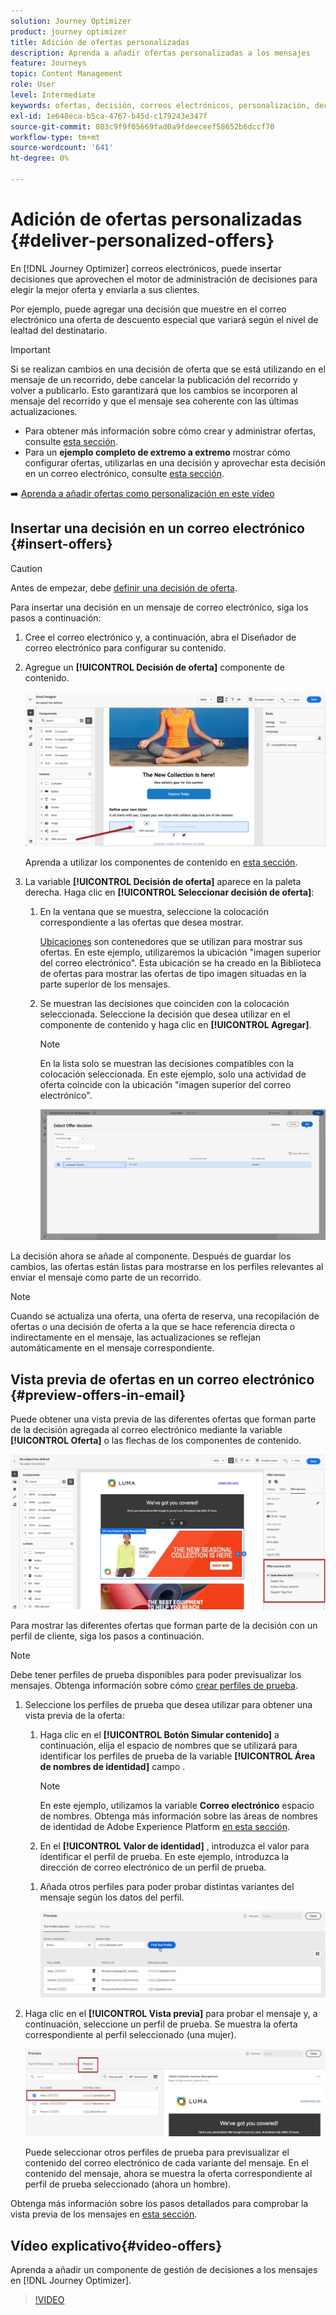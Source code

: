 ```yaml
---
solution: Journey Optimizer
product: journey optimizer
title: Adición de ofertas personalizadas
description: Aprenda a añadir ofertas personalizadas a los mensajes
feature: Journeys
topic: Content Management
role: User
level: Intermediate
keywords: ofertas, decisión, correos electrónicos, personalización, decisión
exl-id: 1e648eca-b5ca-4767-b45d-c179243e347f
source-git-commit: 803c9f9f05669fad0a9fdeeceef58652b6dccf70
workflow-type: tm+mt
source-wordcount: '641'
ht-degree: 0%

---
```


# Adición de ofertas personalizadas {#deliver-personalized-offers}

En [!DNL Journey Optimizer] correos electrónicos, puede insertar decisiones que aprovechen el motor de administración de decisiones para elegir la mejor oferta y enviarla a sus clientes.

Por ejemplo, puede agregar una decisión que muestre en el correo electrónico una oferta de descuento especial que variará según el nivel de lealtad del destinatario.

>[!IMPORTANT]
>
>Si se realizan cambios en una decisión de oferta que se está utilizando en el mensaje de un recorrido, debe cancelar la publicación del recorrido y volver a publicarlo.  Esto garantizará que los cambios se incorporen al mensaje del recorrido y que el mensaje sea coherente con las últimas actualizaciones.

* Para obtener más información sobre cómo crear y administrar ofertas, consulte [esta sección](../offers/get-started/starting-offer-decisioning.md).
* Para un **ejemplo completo de extremo a extremo** mostrar cómo configurar ofertas, utilizarlas en una decisión y aprovechar esta decisión en un correo electrónico, consulte [esta sección](../offers/offers-e2e.md#insert-decision-in-email).

➡️ [Aprenda a añadir ofertas como personalización en este vídeo](#video-offers)

## Insertar una decisión en un correo electrónico {#insert-offers}

>[!CAUTION]
>
>Antes de empezar, debe [definir una decisión de oferta](../offers/offer-activities/create-offer-activities.md).

Para insertar una decisión en un mensaje de correo electrónico, siga los pasos a continuación:

1. Cree el correo electrónico y, a continuación, abra el Diseñador de correo electrónico para configurar su contenido.

1. Agregue un **[!UICONTROL Decisión de oferta]** componente de contenido.

   ![](assets/deliver-offer-component.png)

   Aprenda a utilizar los componentes de contenido en [esta sección](content-components.md).

1. La variable **[!UICONTROL Decisión de oferta]** aparece en la paleta derecha. Haga clic en **[!UICONTROL Seleccionar decisión de oferta]**:

   1. En la ventana que se muestra, seleccione la colocación correspondiente a las ofertas que desea mostrar.

      [Ubicaciones](../offers/offer-library/creating-placements.md) son contenedores que se utilizan para mostrar sus ofertas. En este ejemplo, utilizaremos la ubicación &quot;imagen superior del correo electrónico&quot;. Esta ubicación se ha creado en la Biblioteca de ofertas para mostrar las ofertas de tipo imagen situadas en la parte superior de los mensajes.

   1. Se muestran las decisiones que coinciden con la colocación seleccionada. Seleccione la decisión que desea utilizar en el componente de contenido y haga clic en **[!UICONTROL Agregar]**.

      >[!NOTE]
      >
      >En la lista solo se muestran las decisiones compatibles con la colocación seleccionada. En este ejemplo, solo una actividad de oferta coincide con la ubicación &quot;imagen superior del correo electrónico&quot;.

      ![](assets/deliver-offer-placement.png)

La decisión ahora se añade al componente. Después de guardar los cambios, las ofertas están listas para mostrarse en los perfiles relevantes al enviar el mensaje como parte de un recorrido.

>[!NOTE]
>
>Cuando se actualiza una oferta, una oferta de reserva, una recopilación de ofertas o una decisión de oferta a la que se hace referencia directa o indirectamente en el mensaje, las actualizaciones se reflejan automáticamente en el mensaje correspondiente.

## Vista previa de ofertas en un correo electrónico {#preview-offers-in-email}

Puede obtener una vista previa de las diferentes ofertas que forman parte de la decisión agregada al correo electrónico mediante la variable **[!UICONTROL Oferta]** o las flechas de los componentes de contenido.

![](assets/deliver-offer-preview.png)

Para mostrar las diferentes ofertas que forman parte de la decisión con un perfil de cliente, siga los pasos a continuación.

>[!NOTE]
>
>Debe tener perfiles de prueba disponibles para poder previsualizar los mensajes. Obtenga información sobre cómo [crear perfiles de prueba](../segment/creating-test-profiles.md).

1. Seleccione los perfiles de prueba que desea utilizar para obtener una vista previa de la oferta:

   1. Haga clic en el **[!UICONTROL Botón Simular contenido]** a continuación, elija el espacio de nombres que se utilizará para identificar los perfiles de prueba de la variable **[!UICONTROL Área de nombres de identidad]** campo .

      >[!NOTE]
      >
      >En este ejemplo, utilizamos la variable **Correo electrónico** espacio de nombres. Obtenga más información sobre las áreas de nombres de identidad de Adobe Experience Platform [en esta sección](../segment/get-started-identity.md).

   1. En el **[!UICONTROL Valor de identidad]** , introduzca el valor para identificar el perfil de prueba. En este ejemplo, introduzca la dirección de correo electrónico de un perfil de prueba.

   <!--For example enter smith@adobe.com and click the **[!UICONTROL Add profile]** button.-->

   1. Añada otros perfiles para poder probar distintas variantes del mensaje según los datos del perfil.

      ![](assets/deliver-offer-test-profiles.png)


1. Haga clic en el **[!UICONTROL Vista previa]** para probar el mensaje y, a continuación, seleccione un perfil de prueba. Se muestra la oferta correspondiente al perfil seleccionado (una mujer).

   ![](assets/deliver-offer-test-profile-female-preview.png)

   Puede seleccionar otros perfiles de prueba para previsualizar el contenido del correo electrónico de cada variante del mensaje. En el contenido del mensaje, ahora se muestra la oferta correspondiente al perfil de prueba seleccionado (ahora un hombre).

Obtenga más información sobre los pasos detallados para comprobar la vista previa de los mensajes en [esta sección](#preview-your-messages).

## Vídeo explicativo{#video-offers}

Aprenda a añadir un componente de gestión de decisiones a los mensajes en [!DNL Journey Optimizer].

>[!VIDEO](https://video.tv.adobe.com/v/334088?quality=12)

